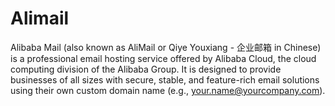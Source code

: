 # Alimail

Alibaba Mail (also known as AliMail or Qiye Youxiang - 企业邮箱 in Chinese) is a professional email hosting service offered by Alibaba Cloud, the cloud computing division of the Alibaba Group. It is designed to provide businesses of all sizes with secure, stable, and feature-rich email solutions using their own custom domain name (e.g., your.name@yourcompany.com).
